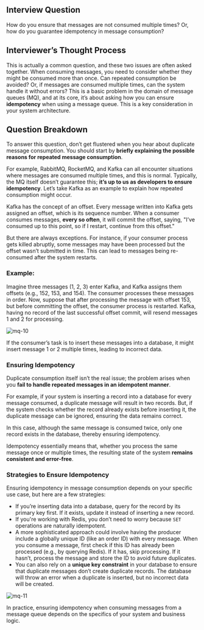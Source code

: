 ## Interview Question

How do you ensure that messages are not consumed multiple times? Or, how do you guarantee idempotency in message consumption?

## Interviewer’s Thought Process

This is actually a common question, and these two issues are often asked together. When consuming messages, you need to consider whether they might be consumed more than once. Can repeated consumption be avoided? Or, if messages are consumed multiple times, can the system handle it without errors? This is a basic problem in the domain of message queues (MQ), and at its core, it’s about asking how you can ensure **idempotency** when using a message queue. This is a key consideration in your system architecture.

## Question Breakdown

To answer this question, don’t get flustered when you hear about duplicate message consumption. You should start by **briefly explaining the possible reasons for repeated message consumption**.

For example, RabbitMQ, RocketMQ, and Kafka can all encounter situations where messages are consumed multiple times, and this is normal. Typically, the MQ itself doesn’t guarantee this; **it’s up to us as developers to ensure idempotency**. Let’s take Kafka as an example to explain how repeated consumption might occur.

Kafka has the concept of an offset. Every message written into Kafka gets assigned an offset, which is its sequence number. When a consumer consumes messages, **every so often**, it will commit the offset, saying, "I’ve consumed up to this point, so if I restart, continue from this offset."

But there are always exceptions. For instance, if your consumer process gets killed abruptly, some messages may have been processed but the offset wasn’t submitted in time. This can lead to messages being re-consumed after the system restarts.

### Example:

Imagine three messages (1, 2, 3) enter Kafka, and Kafka assigns them offsets (e.g., 152, 153, and 154). The consumer processes these messages in order. Now, suppose that after processing the message with offset 153, but before committing the offset, the consumer process is restarted. Kafka, having no record of the last successful offset commit, will resend messages 1 and 2 for processing.

![mq-10](./images/mq-10.png)

If the consumer’s task is to insert these messages into a database, it might insert message 1 or 2 multiple times, leading to incorrect data.

### Ensuring Idempotency

Duplicate consumption itself isn’t the real issue; the problem arises when you **fail to handle repeated messages in an idempotent manner**.

For example, if your system is inserting a record into a database for every message consumed, a duplicate message will result in two records. But, if the system checks whether the record already exists before inserting it, the duplicate message can be ignored, ensuring the data remains correct.

In this case, although the same message is consumed twice, only one record exists in the database, thereby ensuring idempotency.

Idempotency essentially means that, whether you process the same message once or multiple times, the resulting state of the system **remains consistent and error-free**.

### Strategies to Ensure Idempotency

Ensuring idempotency in message consumption depends on your specific use case, but here are a few strategies:

- If you’re inserting data into a database, query for the record by its primary key first. If it exists, update it instead of inserting a new record.
- If you're working with Redis, you don’t need to worry because `SET` operations are naturally idempotent.
- A more sophisticated approach could involve having the producer include a globally unique ID (like an order ID) with every message. When you consume a message, first check if this ID has already been processed (e.g., by querying Redis). If it has, skip processing. If it hasn’t, process the message and store the ID to avoid future duplicates.
- You can also rely on a **unique key constraint** in your database to ensure that duplicate messages don’t create duplicate records. The database will throw an error when a duplicate is inserted, but no incorrect data will be created.

![mq-11](./images/mq-11.png)

In practice, ensuring idempotency when consuming messages from a message queue depends on the specifics of your system and business logic.
